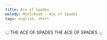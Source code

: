 ```yaml
---
title: Ace of Spades
melody: Mötörhead - Ace of Spades
tags: english, short
---
```


:,: THE ACE OF SPADES
THE ACE OF SPADES :,:
